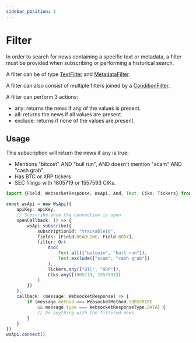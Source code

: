 ```yaml
---
sidebar_position: 1
---
```


# Filter

In order to search for news containing a specific text or metadata, a filter must be provided when subscribing or
performing a historical search.

A filter can be of type [TextFilter](./text-filter.md) and [MetadataFilter](./metadata-filter.md).

A filter can also consist of multiple filters joined by a [ConditionFilter](./condition-filter.md).

A filter can perform 3 actions:

* any: returns the news if any of the values is present.
* all: returns the news if all values are present.
* exclude: returns if none of the values are present.

## Usage

This subscription will return the news if any is true:

* Mentions "bitcoin" AND "bull run", AND doesn't mention "scam" AND "cash grab".
* Has BTC or XRP tickers
* SEC filings with 1805719 or 1557593 CIKs.

````typescript
import {Field, WebsocketResponse, WsApi, And, Text, Ciks, Tickers} from "newsware";

const wsApi = new WsApi({
    apiKey: apiKey,
    // Subscribe once the connection is open
    openCallback: () => {
        wsApi.subscribe({
            subscriptionId: "trackableId",
            fields: [Field.HEADLINE, Field.BODY],
            filter: Or(
                And(
                    Text.all(["bitcoin", "bull run"]),
                    Text.exclude(["scam", "cash grab"])
                ),
                Tickers.any(["BTC", "XRP"]),
                Ciks.any([1805719, 1557593])
            )
        })
    },
    callback: (message: WebsocketResponse) => {
        if (message.method === WebsocketMethod.SUBSCRIBE
            && message.type === WebsocketResponseType.DATA) {
            // Do anything with the filtered news
        }
    }
})
wsApi.connect()
````
